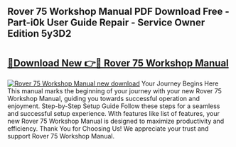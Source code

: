 ## Rover 75 Workshop Manual PDF Download Free - Part-i0k User Guide Repair - Service Owner Edition 5y3D2

# <h2><a href="http://cf12498.oget.top/?id=Rover+75+Workshop+Manual">🔗Download New 👉🔴 Rover 75 Workshop Manual</a></h2>

[![Rover 75 Workshop Manual new download](https://i.imgur.com/5g1atiW.png)](http://cf12498.oget.top/?id=Rover+75+Workshop+Manual)
Your Journey Begins Here This manual marks the beginning of your journey with your new Rover 75 Workshop Manual, guiding you towards successful operation and enjoyment. Step-by-Step Setup Guide Follow these steps for a seamless and successful setup experience. With features like list of features, your new Rover 75 Workshop Manual is designed to maximize productivity and efficiency. Thank You for Choosing Us! We appreciate your trust and support Rover 75 Workshop Manual.
